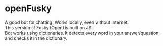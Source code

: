 # openFusky
A good bot for chatting. Works locally, even without Internet.
<br />
This version of Fusky (Open) is built on JS.
<br />
Bot works using dictionaries. It detects every word in your answer/question and checks it in the dictionary.

